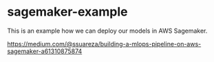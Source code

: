 # sagemaker-example

This is an example how we can deploy our models in AWS Sagemaker.

<https://medium.com/@ssuareza/building-a-mlops-pipeline-on-aws-sagemaker-a61310875874>
